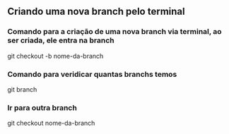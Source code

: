 ## Criando uma nova branch pelo terminal

### Comando para a criação de uma nova branch via terminal, ao ser criada, ele entra na branch

git checkout -b nome-da-branch

### Comando para veridicar quantas branchs temos

git branch

### Ir para outra branch
git checkout nome-da-branch
